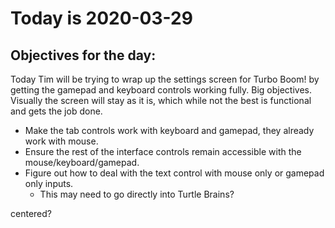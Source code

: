 # Today is 2020-03-29

## Objectives for the day:

Today Tim will be trying to wrap up the settings screen for Turbo Boom! by getting the gamepad and keyboard controls working fully. Big objectives. Visually the screen will stay as it is, which while not the best is functional and gets the job done.

- Make the tab controls work with keyboard and gamepad, they already work with mouse.
- Ensure the rest of the interface controls remain accessible with the mouse/keyboard/gamepad.
- Figure out how to deal with the text control with mouse only or gamepad only inputs.
  - This may need to go directly into Turtle Brains?

centered?
